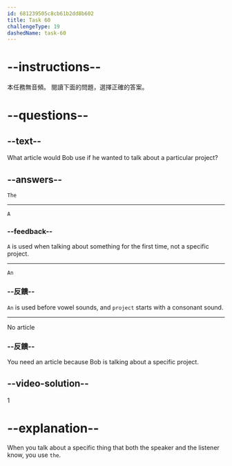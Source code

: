 ```yaml
---
id: 681239505c8cb61b2dd8b602
title: Task 60
challengeType: 19
dashedName: task-60
---
```


# --instructions--

本任務無音頻。 閱讀下面的問題，選擇正確的答案。

# --questions--

## --text--

What article would Bob use if he wanted to talk about a particular project?

## --answers--

`The`

---

`A`

### --feedback--

`A` is used when talking about something for the first time, not a specific project.

---

`An`

### --反饋--

`An` is used before vowel sounds, and `project` starts with a consonant sound.

---

No article

### --反饋--

You need an article because Bob is talking about a specific project.

## --video-solution--

1

# --explanation--

When you talk about a specific thing that both the speaker and the listener know, you use `the`.
